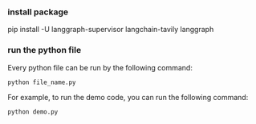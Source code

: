 ### install package
pip install -U langgraph-supervisor langchain-tavily langgraph 

### run the python file
Every python file can be run by the following command:

```
python file_name.py
```

For example, to run the demo code, you can run the following command:

```
python demo.py
```